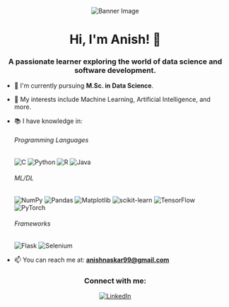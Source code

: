 <!-- Banner -->
<p align="center">
  <img src="https://your-image-url.com/your-image.png" alt="Banner Image">
</p>

<!-- Introduction -->
<h1 align="center">Hi, I'm Anish! 👋</h1>
<h3 align="center">A passionate learner exploring the world of data science and software development.</h3>

<!-- About Me -->
- 🌱 I'm currently pursuing **M.Sc. in Data Science**.
- 👾 My interests include Machine Learning, Artificial Intelligence, and more.
- 📚 I have knowledge in:

    ###### Programming Languages

    ![C](https://img.shields.io/badge/C-%2300599C.svg?style=for-the-badge&logo=c&logoColor=white)
    ![Python](https://img.shields.io/badge/Python-%233776AB.svg?style=for-the-badge&logo=python&logoColor=white)
    ![R](https://img.shields.io/badge/R-%23276DC3.svg?style=for-the-badge&logo=r&logoColor=white)
    ![Java](https://img.shields.io/badge/Java-%23007396.svg?style=for-the-badge&logo=java&logoColor=white)

    ###### ML/DL

    ![NumPy](https://img.shields.io/badge/NumPy-%23013243.svg?style=for-the-badge&logo=numpy&logoColor=white)
    ![Pandas](https://img.shields.io/badge/Pandas-%23150458.svg?style=for-the-badge&logo=pandas&logoColor=white)
    ![Matplotlib](https://img.shields.io/badge/Matplotlib-%23FF5722.svg?style=for-the-badge&logo=matplotlib&logoColor=white)
    ![scikit-learn](https://img.shields.io/badge/scikit--learn-%23F7931E.svg?style=for-the-badge&logo=scikit-learn&logoColor=white)
    ![TensorFlow](https://img.shields.io/badge/TensorFlow-%23FF6F00.svg?style=for-the-badge&logo=TensorFlow&logoColor=white)
    ![PyTorch](https://img.shields.io/badge/PyTorch-%23EE4C2C.svg?style=for-the-badge&logo=pytorch&logoColor=white)

    ###### Frameworks

    ![Flask](https://img.shields.io/badge/Flask-%23000.svg?style=for-the-badge&logo=flask&logoColor=white)
    ![Selenium](https://img.shields.io/badge/Selenium-%2348C774.svg?style=for-the-badge&logo=selenium&logoColor=white)

- 📫 You can reach me at: **anishnaskar99@gmail.com**

<!-- Social Media -->
<h3 align="center">Connect with me:</h3>
<p align="center">
  <a href="https://www.linkedin.com/in/anish-naskar-74517622a/" target="_blank">
    <img src="https://img.shields.io/badge/LinkedIn-%230077B5.svg?style=for-the-badge&logo=linkedin&logoColor=white" alt="LinkedIn">
  </a>
  <!-- Add more social media icons and links if desired -->
</p>
